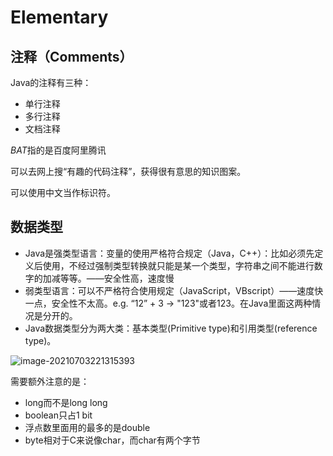 # Elementary

## 注释（Comments）

Java的注释有三种：

- 单行注释
- 多行注释
- 文档注释

*BAT*指的是百度阿里腾讯

可以去网上搜“有趣的代码注释”，获得很有意思的知识图案。

可以使用中文当作标识符。

## 数据类型

- Java是强类型语言：变量的使用严格符合规定（Java，C++）：比如必须先定义后使用，不经过强制类型转换就只能是某一个类型，字符串之间不能进行数字的加减等等。——安全性高，速度慢
- 弱类型语言：可以不严格符合使用规定（JavaScript，VBscript）——速度快一点，安全性不太高。e.g. “12” + 3 -> "123"或者123。在Java里面这两种情况是分开的。
- Java数据类型分为两大类：基本类型(Primitive type)和引用类型(reference type)。

![image-20210703221315393](C:\Users\Asus\AppData\Roaming\Typora\typora-user-images\image-20210703221315393.png)

需要额外注意的是：

- long而不是long long
- boolean只占1 bit
- 浮点数里面用的最多的是double
- byte相对于C来说像char，而char有两个字节
